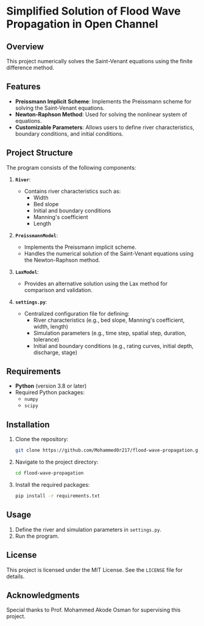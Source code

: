 # Simplified Solution of Flood Wave Propagation in Open Channel

## Overview
This project numerically solves the Saint-Venant equations using the finite difference method.

## Features
- **Preissmann Implicit Scheme**: Implements the Preissmann scheme for solving the Saint-Venant equations.
- **Newton-Raphson Method**: Used for solving the nonlinear system of equations.
- **Customizable Parameters**: Allows users to define river characteristics, boundary conditions, and initial conditions.

## Project Structure
The program consists of the following components:

1. **`River`**: 
   - Contains river characteristics such as:
     - Width
     - Bed slope
     - Initial and boundary conditions
     - Manning's coefficient
     - Length

2. **`PreissmannModel`**: 
   - Implements the Preissmann implicit scheme.
   - Handles the numerical solution of the Saint-Venant equations using the Newton-Raphson method.

3. **`LaxModel`**: 
   - Provides an alternative solution using the Lax method for comparison and validation.

4. **`settings.py`**:
   - Centralized configuration file for defining:
     - River characteristics (e.g., bed slope, Manning's coefficient, width, length)
     - Simulation parameters (e.g., time step, spatial step, duration, tolerance)
     - Initial and boundary conditions (e.g., rating curves, initial depth, discharge, stage)

## Requirements
- **Python** (version 3.8 or later)
- Required Python packages:
  - `numpy`
  - `scipy`

## Installation
1. Clone the repository:
   ```bash
   git clone https://github.com/Mohammed0r217/flood-wave-propagation.git
   ```
2. Navigate to the project directory:
   ```bash
   cd flood-wave-propagation
   ```
3. Install the required packages:
   ```bash
   pip install -r requirements.txt
   ```

## Usage
1. Define the river and simulation parameters in `settings.py`.
2. Run the program.

## License
This project is licensed under the MIT License. See the `LICENSE` file for details.

## Acknowledgments
Special thanks to Prof. Mohammed Akode Osman for supervising this project.
